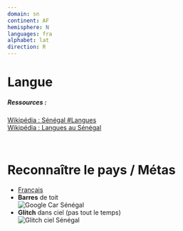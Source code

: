 ```yaml
---
domain: sn
continent: AF
hemisphere: N
languages: fra
alphabet: lat
direction: R
---
```


# Langue

##### Ressources :

[Wikipédia : Sénégal #Langues](https://fr.wikipedia.org/wiki/S%C3%A9n%C3%A9gal#Langues)  
[Wikipédia : Langues au Sénégal](https://fr.wikipedia.org/wiki/Langues_au_S%C3%A9n%C3%A9gal)


<br/>

# Reconnaître le pays / Métas

- [Français](https://fr.wikipedia.org/wiki/Association_internationale_des_r%C3%A9gions_francophones)
- **Barres** de toit  
  ![Google Car Sénégal](/images/countries/sn/googlecar.png)
- **Glitch** dans ciel (pas tout le temps)  
  ![Glitch ciel Sénégal](/images/countries/sn/glitch.png)
